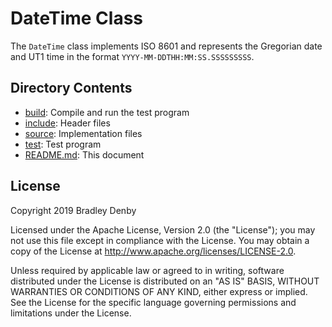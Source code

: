 # DateTime Class

The `DateTime` class implements ISO 8601 and represents the Gregorian date and
UT1 time in the format `YYYY-MM-DDTHH:MM:SS.SSSSSSSSS`.

## Directory Contents

* [build](build/README.md): Compile and run the test program
* [include](include/DateTime.hpp): Header files
* [source](source/DateTime.cpp): Implementation files
* [test](test/test-date-time.cpp): Test program
* [README.md](README.md): This document

## License

Copyright 2019 Bradley Denby

Licensed under the Apache License, Version 2.0 (the "License"); you may not use
this file except in compliance with the License. You may obtain a copy of the
License at <http://www.apache.org/licenses/LICENSE-2.0>.

Unless required by applicable law or agreed to in writing, software distributed
under the License is distributed on an "AS IS" BASIS, WITHOUT WARRANTIES OR
CONDITIONS OF ANY KIND, either express or implied. See the License for the
specific language governing permissions and limitations under the License.
